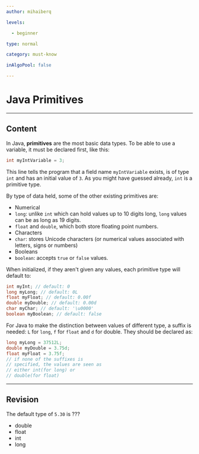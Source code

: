```yaml
---
author: mihaiberq

levels:

  - beginner

type: normal

category: must-know

inAlgoPool: false

---
```


# Java Primitives

---
## Content

In Java, **primitives** are the most basic data types. To be able to use a variable, it must be declared first, like this:
```java
int myIntVariable = 3;
```
This line tells the program that a field name `myIntVariable` exists, is of type `int` and has an initial value of `3`. As you might have guessed already, `int` is a primitive type.

By type of data held, some of the other existing primitives are:
 - Numerical
  - `long`: unlike `int` which can hold values up to 10 digits long, `long` values can be as long as 19 digits.
  - `float` and `double`, which both store floating point numbers.
 - Characters
  - `char`: stores Unicode characters (or numerical values associated with letters, signs or numbers)
 - Booleans
  - `boolean`: accepts `true` or `false` values.

When initialized, if they aren't given any values, each primitive type will default to:
```java
int myInt; // default: 0
long myLong; // default: 0L
float myFloat; // default: 0.00f
double myDouble; // default: 0.00d
char myChar; // default: '\u0000'
boolean myBoolean; // default: false
```
For Java to make the distinction between values of different type, a suffix is needed: `L` for `long`, `f` for `float` and `d` for double. They should be declared as:
```java
long myLong = 37512L;
double myDouble = 3.75d;
float myFloat = 3.75f;
// if none of the suffixes is
// specified, the values are seen as
// either int(for long) or
// double(for float)
```

---
## Revision

The default type of `5.30` is ???


* double
* float
* int
* long
